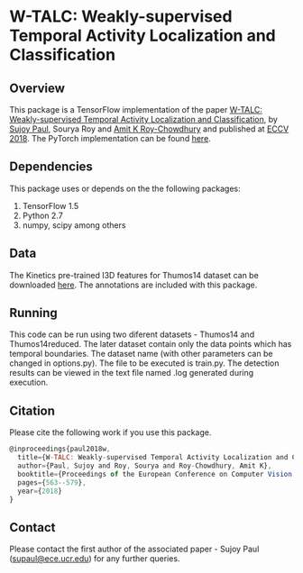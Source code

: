 # W-TALC: Weakly-supervised Temporal Activity Localization and Classification

## Overview
This package is a TensorFlow implementation of the paper [W-TALC: Weakly-supervised Temporal Activity Localization and Classification](http://openaccess.thecvf.com/content_ECCV_2018/papers/Sujoy_Paul_W-TALC_Weakly-supervised_Temporal_ECCV_2018_paper.pdf), by [Sujoy Paul](www.ee.ucr.edu/~supaul/
), Sourya Roy and [Amit K Roy-Chowdhury](http://www.ee.ucr.edu/~amitrc/) and published at [ECCV 2018](https://eccv2018.org/). The PyTorch implementation can be found [here](/home/spaul003/wtalc-pytorch-1/Thumos14reduced-I3D-JOINTFeatures.npy).

## Dependencies
This package uses or depends on the the following packages:
1. TensorFlow 1.5
2. Python 2.7
3. numpy, scipy among others

## Data
The Kinetics pre-trained I3D features for Thumos14 dataset can be downloaded [here](https://emailucr-my.sharepoint.com/:f:/g/personal/sujoy_paul_email_ucr_edu/Es1zbHQY4PxKhUkdgvWHtU0BK-_yugaSjXK84kWsB0XD0w?e=I836Fl). The annotations are included with this package. 

## Running
This code can be run using two diferent datasets - Thumos14 and Thumos14reduced. The later dataset contain only the data points which has temporal boundaries. The dataset name (with other parameters can be changed in options.py). The file to be executed is train.py. The detection results can be viewed in the text file named .log generated during execution.

## Citation
Please cite the following work if you use this package.
```javascript
@inproceedings{paul2018w,
  title={W-TALC: Weakly-supervised Temporal Activity Localization and Classification},
  author={Paul, Sujoy and Roy, Sourya and Roy-Chowdhury, Amit K},
  booktitle={Proceedings of the European Conference on Computer Vision (ECCV)},
  pages={563--579},
  year={2018}
}
```

## Contact 
Please contact the first author of the associated paper - Sujoy Paul (supaul@ece.ucr.edu) for any further queries.


